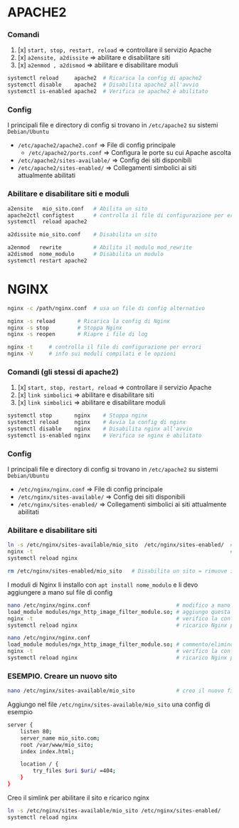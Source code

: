 # APACHE2
### Comandi
1. [x] `start, stop, restart, reload`  => controllare il servizio Apache
2. [x] `a2ensite, a2dissite`           => abilitare e disabilitare siti
3. [x] `a2enmod , a2dismod`            => abilitare e disabilitare moduli
```bash
systemctl reload     apache2  # Ricarica la config di apache2
systemctl disable    apache2  # Disabilita apache2 all'avvio 
systemctl is-enabled apache2  # Verifica se apache2 è abilitato
```

### Config
I principali file e directory di config si trovano in `/etc/apache2` su sistemi `Debian/Ubuntu`
* `/etc/apache2/apache2.conf`     =>  File di config principale
  * `/etc/apache2/ports.conf`     =>  Configura le porte su cui Apache ascolta
* `/etc/apache2/sites-available/` =>  Config dei siti disponibili
* `/etc/apache2/sites-enabled/`   =>  Collegamenti simbolici ai siti attualmente abilitati

###  Abilitare e disabilitare siti e moduli
```bash
a2ensite   mio_sito.conf   # Abilita un sito
apache2ctl configtest      # controlla il file di configurazione per errori
systemctl  reload apache2

a2dissite mio_sito.conf    # Disabilita un sito

a2enmod   rewrite          # Abilita il modulo mod_rewrite
a2dismod  nome_modulo      # Disabilita un modulo
systemctl restart apache2
```



# NGINX
```bash
nginx -c /path/nginx.conf  # usa un file di config alternativo

nginx -s reload       # Ricarica la config di Nginx 
nginx -s stop         # Stoppa Nginx
nginx -s reopen       # Riapre i file di log

nginx -t     # controlla il file di configurazione per errori
nginx -V     # info sui moduli compilati e le opzioni
```

### Comandi (gli stessi di apache2)
1. [x] `start, stop, restart, reload`  => controllare il servizio Apache
2. [x] `link simbolici`                => abilitare e disabilitare siti
3. [x] `link simbolici`                => abilitare e disabilitare moduli
```bash
systemctl stop       nginx    # Stoppa nginx
systemctl reload     nginx    # Avvia la config di nginx
systemctl disable    nginx    # Disabilita nginx all'avvio 
systemctl is-enabled nginx    # Verifica se nginx è abilitato
```

### Config
I principali file e directory di config si trovano in `/etc/apache2` su sistemi `Debian/Ubuntu`
* `/etc/nginx/nginx.conf`       =>  File di config principale
* `/etc/nginx/sites-available/` =>  Config dei siti disponibili
* `/etc/nginx/sites-enabled/`   =>  Collegamenti simbolici ai siti attualmente abilitati

###  Abilitare e disabilitare siti
```bash
ln -s /etc/nginx/sites-available/mio_sito  /etc/nginx/sites-enabled/  # Abilita un sito
nginx -t                                                              # controlla la config per errori
systemctl reload nginx

rm /etc/nginx/sites-enabled/mio_sito   # Disabilita un sito = rimuove il collegamento simbolico
```
I moduli di Nginx li installo con `apt install nome_modulo` e li devo aggiungere a mano sul file di config
```bash
nano /etc/nginx/nginx.conf                           # modifico a mano la config
load_module modules/ngx_http_image_filter_module.so; # aggiungo questa riga x aggiungere il modulo
nginx -t                                             # verifico la config di Nginx
systemctl reload nginx                               # ricarico Nginx per applicare le modifiche

nano /etc/nginx/nginx.conf
load_module modules/ngx_http_image_filter_module.so; # commento/elimino questa riga x eliminare il modulo
nginx -t                                             # verifico la config di Nginx
systemctl reload nginx                               # ricarico Nginx per applicare le modifiche
```

###  ESEMPIO. Creare un nuovo sito
```bash
nano /etc/nginx/sites-available/mio_sito             # creo il nuovo file di config
```
Aggiungo nel file `/etc/nginx/sites-available/mio_sito` una config di esempio
```bash
server {
    listen 80;
    server_name mio_sito.com;
    root /var/www/mio_sito;
    index index.html;

    location / {
        try_files $uri $uri/ =404;
    }
}
```
Creo il simlink per abilitare il sito e ricarico nginx
```bash
ln -s /etc/nginx/sites-available/mio_sito /etc/nginx/sites-enabled/
systemctl reload nginx
```



